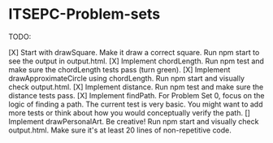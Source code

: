 # ITSEPC-Problem-sets

TODO:

[X] Start with drawSquare. Make it draw a correct square. Run npm start to see the output in output.html.
[X] Implement chordLength. Run npm test and make sure the chordLength tests pass (turn green).
[X] Implement drawApproximateCircle using chordLength. Run npm start and visually check output.html.
[X] Implement distance. Run npm test and make sure the distance tests pass.
[X] Implement findPath. For Problem Set 0, focus on the logic of finding a path. The current test is very basic. You might want to add more tests or think about how you would conceptually verify the path.
[] Implement drawPersonalArt. Be creative! Run npm start and visually check output.html. Make sure it's at least 20 lines of non-repetitive code.

